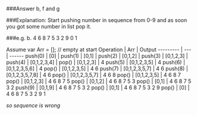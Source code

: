 ###Answer
b, f and g

###Explanation:
Start pushing number in sequence from 0-9 and
as soon you got some number in list pop it.

###e.g. 
b. 4 6 8 7 5 3 2 9 0 1

Assume var Arr = []; // empty at start
Operation | Arr | Output
--------- | --- | ------
push(0) | [0] | 
push(1) | [0,1] | 
push(2) | [0,1,2] | 
push(3) | [0,1,2,3] | 
push(4) | [0,1,2,3,4] | 
pop() | [0,1,2,3] | 4
push(5) | [0,1,2,3,5] | 4
push(6) | [0,1,2,3,5,6] | 4 
pop() | [0,1,2,3,5] | 4 6
push(7) | [0,1,2,3,5,7] | 4 6 
push(8) | [0,1,2,3,5,7,8] | 4 6 
pop() | [0,1,2,3,5,7] | 4 6 8
pop() | [0,1,2,3,5] | 4 6 8 7
pop() | [0,1,2,3] | 4 6 8 7 5
pop() | [0,1,2] | 4 6 8 7 5 3
pop() | [0,1] | 4 6 8 7 5 3 2
push(9) | [0,1,9] | 4 6 8 7 5 3 2
pop() | [0,1] | 4 6 8 7 5 3 2 9
pop() | [0] | 4 6 8 7 5 3 2 9 1

*so sequence is wrong*